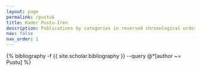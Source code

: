 ```yaml
---
layout: page
permalink: /pustuk
title: Kader Pustu-Iren
description: Publications by categories in reversed chronological order. Generated by jekyll-scholar.
nav: false
nav_order: 1
---
```


<!-- _pages/publications.md -->
<div class="publications">

{% bibliography -f {{ site.scholar.bibliography }} --query @*[author ~= Pustu] %}

</div>
